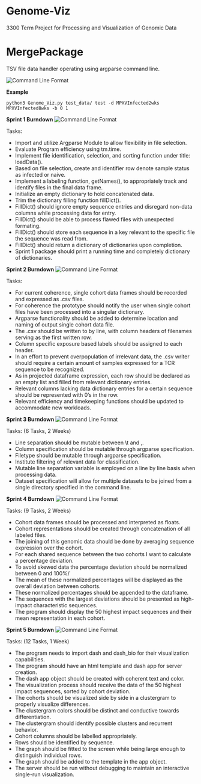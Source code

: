 # Genome-Viz
3300 Term Project for Processing and Visualization of Genomic Data

# MergePackage
TSV file data handler operating using argparse command line.

![Command Line Format](https://cdn.discordapp.com/attachments/215581700556718080/641011410977030154/unknown.png)


**Example**

```
python3 Genome_Viz.py test_data/ test -d MPXVInfected2wks MPXVInfected8wks -b 0 1  
```

**Sprint 1 Burndown**
![Command Line Format](https://cdn.discordapp.com/attachments/215581700556718080/681399617467842600/unknown.png)

Tasks:
- Import and utilize Argparse Module to allow flexibility in file selection.
- Evaluate Program efficiency using tm.time.
- Implement file identification, selection, and sorting function under title: loadData().
- Based on file selection, create and identifier row denote sample status as infected or naive.
- Implement a labeling function, getNames(), to appropriately track and identify files in the final data frame.
- Initialize an empty dictionary to hold concatenated data.
- Trim the dictionary filling function fillDict().
- FillDict() should ignore empty sequence entries and disregard non-data columns while processing data for entry.
- FillDict() should be able to process flawed files with unexpected formating.
- FillDict() should store each sequence in a key relevant to the specific file the sequence was read from.
- FillDict() should return a dictionary of dictionaries upon completion.
- Sprint 1 package should print a running time and completely dictionary of dictionaries.


**Sprint 2 Burndown**
![Command Line Format](https://media.discordapp.net/attachments/215581700556718080/692495522832973854/sprint2.png)

Tasks:
- For current coherence, single cohort data frames should be recorded and expressed as .csv files.
- For coherence the prototype should notify the user when single cohort files have been processed into a singular dictionary.
- Argparse functionality should be added to determine location and naming of output single cohort data file.
- The .csv should be written to by line, with column headers of filenames serving as the first written row.
- Column specific exposure based labels should be assigned to each header.
- In an effort to prevent overpopulation of irrelevant data, the .csv writer should require a certain amount of samples expressed for a  TCR sequence to be recognized.
- As in projected dataframe expression, each row should be declared as an empty list and filled from relevant dictionary entries.
- Relevant columns lacking data dictionary entries for a certain sequence should be represented with 0’s in the row.
- Relevant efficiency and timekeeping functions should be updated to accommodate new workloads.

**Sprint 3 Burndown**
![Command Line Format]()

Tasks: (6 Tasks, 2 Weeks)
- Line separation should be mutable between \t and ,.
- Column specification should be mutable through argparse specification.
- Filetype should be mutable through argparse specification.
- Institute filtering of relevant data for classification.
- Mutable line separation variable is employed on a line by line basis when processing data.
- Dataset specification will allow for multiple datasets to be joined from a single directory specified in the command line.

**Sprint 4 Burndown**
![Command Line Format]()

Tasks: (9 Tasks, 2 Weeks)
- Cohort data frames should be processed and interpreted as floats.
- Cohort representations should be created through concatenation of all labeled files.
- The joining of this genomic data should be done by averaging sequence expression over the cohort.
- For each shared sequence between the two cohorts I want to calculate a percentage deviation.
- To avoid skewed data the percentage deviation should be normalized between 0 and 100%/
- The mean of these normalized percentages will be displayed as the overall deviation between cohorts.
- These normalized percentages should be appended to the dataframe.
- The sequences with the largest deviations should be presented as high-impact characteristic sequences.
- The program should display the 50 highest impact sequences and their mean representation in each cohort.

**Sprint 5 Burndown**
![Command Line Format]()

Tasks: (12 Tasks, 1 Week)
- The program needs to import dash and dash_bio for their visualization capabilities.
- The program should have an html template and dash app for server creation.
- The dash app object should be created with coherent text and color.
- The visualization process should receive the data of the 50 highest impact sequences, sorted by cohort deviation.
- The cohorts should be visualized side by side in a clustergram to properly visualize differences.
- The clustergram colors should be distinct and conductive towards differentiation.
- The clustergram should identify possible clusters and recurrent behavior.
- Cohort columns should be labelled appropriately.
- Rows should be identified by sequence.
- The graph should be fitted to the screen while being large enough to distinguish individual rows.
- The graph should be added to the template in the app object.
- The server should be run without debugging to maintain an interactive single-run visualization.




